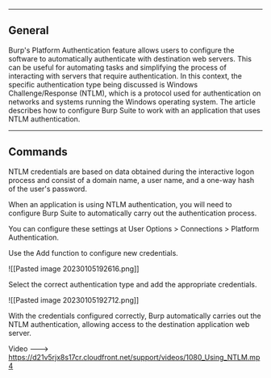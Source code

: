 --- ---

<h2>General</h2>

Burp's Platform Authentication feature allows users to configure the software to automatically authenticate with destination web servers. This can be useful for automating tasks and simplifying the process of interacting with servers that require authentication. In this context, the specific authentication type being discussed is Windows Challenge/Response (NTLM), which is a protocol used for authentication on networks and systems running the Windows operating system. The article describes how to configure Burp Suite to work with an application that uses NTLM authentication.

---

<h2>Commands</h2>

NTLM credentials are based on data obtained during the interactive logon process and consist of a domain name, a user name, and a one-way hash of the user's password.

When an application is using NTLM authentication, you will need to configure Burp Suite to automatically carry out the authentication process.

You can configure these settings at User Options > Connections > Platform Authentication.

Use the Add function to configure new credentials.

![[Pasted image 20230105192616.png]]

Select the correct authentication type and add the appropriate credentials.

![[Pasted image 20230105192712.png]]

With the credentials configured correctly, Burp automatically carries out the NTLM authentication, allowing access to the destination application web server.

Video ---> https://d21v5rjx8s17cr.cloudfront.net/support/videos/1080_Using_NTLM.mp4